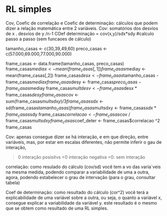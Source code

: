 # RL simples

Cov, Coefic de correlação e Coefic de determinação: cálculos que podem dizer a relação matemática entre 2 variáveis.
Cov: somatórios dos desvios de x . desvios de y /n-1
COef determinação  = cov(x,y)/sdx*sdy
#calculo passo a passo (sem funcaoes de cálculo)

tamanho_casas <- c(30,39,49,60)
preco_casas <- c(57.000,69.000,77.000,90.000)

frame_casas <- data.frame(tamanho_casas, preco_casas)
frame_casas$mediax <- mean(frame_casas[,1])
frame_casas$mediay <- mean(frame_casas[,2])
frame_casas$desx <- frame_casas$tamanho_casas - frame_casas$mediax
frame_casas$desy <- frame_casas$preco_casas - frame_casas$mediay
frame_casas$multdesv <- frame_casas$desx * frame_casas$desy
frame_casas$cov <- sum(frame_casas$multsdxy)/3
frame_casas$sdx <- sd(frame_casas$tamanho_casas)
frame_casas$multsdxy <- frame_casas$sdx * frame_casas$sdy
frame_casas$correlacao <- frame_casas$cov / frame_casas$multsdxy
frame_casas$coef_deter <- frame_casas$correlacao ^2
frame_casas

Cov: apenas consegue dizer se há interação, e em que direção, entre variáveis, mas, por estar em escalas diferentes, não permite inferir o gau de interação,
>0 interação posisitvs
<0 interação negativa
=0: sem interação

correlação: como resulado do cálculo (cov/sd) você tem a vo das varia´veis na mesma medida, podendo comparar a variabilidade de uma a outra, agora, podendo estabelecer
o grau de intervação (para o grau, consultar tabela)

Coef de determinação: como resultado do cálculo (cor^2) você terá a explicabilidade de uma variável sobre a outra, ou seja, o quanto a variável x, consegue explicar a variabilidade da variável y. este resultado é o mesmo que se obtem como resultado de uma RL simples.

